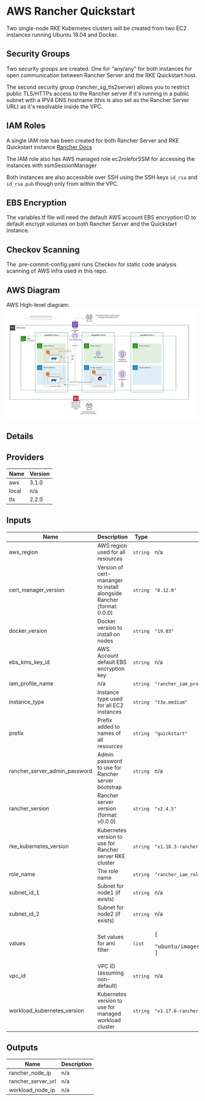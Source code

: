 # AWS Rancher Quickstart

Two single-node RKE Kubernetes clusters will be created from two EC2 instances running Ubuntu 18.04 and Docker.

## Security Groups
Two security groups are created. One for "any/any" for both instances for open communication between Rancher Server and the RKE Quickstart host.

The second security group (rancher_sg_tls2server) allows you to restrict public TLS/HTTPs access to the Rancher server if it's running in a public subnet with a IPV4 DNS hostname (this is also set as the Rancher Server URL) as it's resolvable inside the VPC.

## IAM Roles
A single IAM role has been created for both Rancher Server and RKE Quickstart instance [Rancher Docs](https://rancher.com/docs/rke/latest/en/config-options/cloud-providers/aws/)

The IAM role also has AWS managed role ec2roleforSSM for accessing the instances with ssmSessionManager

Both instances are also accessible over SSH using the SSH keys `id_rsa` and `id_rsa.pub` though only from within the VPC.

## EBS Encryption
The variables.tf file will need the default AWS account EBS encryption ID to default encrypt volumes on both Rancher Server and the Quickstart instance.

## Checkov Scanning
The .pre-commit-config.yaml runs Checkov for static code analysis scanning of AWS infra used in this repo.

## AWS Diagram

AWS High-level diagram: ![Screenshot](files/rancher2-quickstart.jpeg)

## Details

<!-- BEGINNING OF PRE-COMMIT-TERRAFORM DOCS HOOK -->
## Providers

| Name | Version |
|------|---------|
| aws | 3.1.0 |
| local | n/a |
| tls | 2.2.0 |

## Inputs

| Name | Description | Type | Default | Required |
|------|-------------|------|---------|:-----:|
| aws\_region | AWS region used for all resources | `string` | n/a | yes |
| cert\_manager\_version | Version of cert-mananger to install alongside Rancher (format: 0.0.0) | `string` | `"0.12.0"` | no |
| docker\_version | Docker version to install on nodes | `string` | `"19.03"` | no |
| ebs\_kms\_key\_id | AWS Account default EBS encryption key | `string` | n/a | yes |
| iam\_profile\_name | n/a | `string` | `"rancher_iam_profile"` | no |
| instance\_type | Instance type used for all EC2 instances | `string` | `"t3a.medium"` | no |
| prefix | Prefix added to names of all resources | `string` | `"quickstart"` | no |
| rancher\_server\_admin\_password | Admin password to use for Rancher server bootstrap | `string` | n/a | yes |
| rancher\_version | Rancher server version (format: v0.0.0) | `string` | `"v2.4.5"` | no |
| rke\_kubernetes\_version | Kubernetes version to use for Rancher server RKE cluster | `string` | `"v1.18.3-rancher2-2"` | no |
| role\_name | The role name | `string` | `"rancher_iam_role"` | no |
| subnet\_id\_1 | Subnet for node1 (if exists) | `string` | n/a | yes |
| subnet\_id\_2 | Subnet for node2 (if exists) | `string` | n/a | yes |
| values | Set values for ami filter | `list` | <pre>[<br>  "ubuntu/images/hvm-ssd/ubuntu-bionic-18.04-amd64-server-*"<br>]</pre> | no |
| vpc\_id | VPC ID (assuming non-default) | `string` | n/a | yes |
| workload\_kubernetes\_version | Kubernetes version to use for managed workload cluster | `string` | `"v1.17.6-rancher2-2"` | no |

## Outputs

| Name | Description |
|------|-------------|
| rancher\_node\_ip | n/a |
| rancher\_server\_url | n/a |
| workload\_node\_ip | n/a |
<!-- END OF PRE-COMMIT-TERRAFORM DOCS HOOK -->
